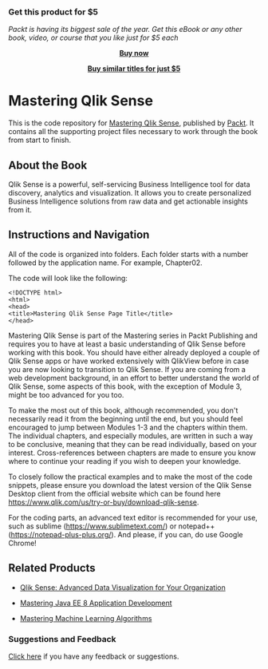 
### Get this product for $5

<i>Packt is having its biggest sale of the year. Get this eBook or any other book, video, or course that you like just for $5 each</i>


<b><p align='center'>[Buy now](https://packt.link/9781783554027)</p></b>


<b><p align='center'>[Buy similar titles for just $5](https://subscription.packtpub.com/search)</p></b>


# Mastering Qlik Sense
This is the code repository for [Mastering Qlik Sense](https://www.packtpub.com/big-data-and-business-intelligence/mastering-qlik-sense?utm_source=github&utm_medium=repository&utm_campaign=9781783554027), published by [Packt](https://www.packtpub.com/?utm_source=github). It contains all the supporting project files necessary to work through the book from start to finish.
## About the Book
Qlik Sense is a powerful, self-servicing Business Intelligence tool for data discovery, analytics and visualization. It allows you to create personalized Business Intelligence solutions from raw data and get actionable insights from it.


## Instructions and Navigation
All of the code is organized into folders. Each folder starts with a number followed by the application name. For example, Chapter02.



The code will look like the following:
```
<!DOCTYPE html>
<html>
<head>
<title>Mastering Qlik Sense Page Title</title>
</head>
```

Mastering Qlik Sense is part of the Mastering series in Packt Publishing and requires you to have at least a basic understanding of Qlik Sense before working with this book. You should have either already deployed a couple of Qlik Sense apps or have worked extensively with QlikView before in case you are now looking to transition to Qlik Sense. If you are coming from a web development background, in an effort to better understand the world of Qlik Sense, some aspects of this book, with the exception of Module 3, might be too advanced for you too.

To make the most out of this book, although recommended, you don't necessarily read it from the beginning until the end, but you should feel encouraged to jump between Modules 1-3 and the chapters within them. The individual chapters, and especially modules, are written in such a way to be conclusive, meaning that they can be read individually, based on your interest. Cross-references between chapters are made to ensure you know where to continue your reading if you wish to deepen your knowledge.

To closely follow the practical examples and to make the most of the code snippets, please ensure you download the latest version of the Qlik Sense Desktop client from the official website which can be found here https://www.qlik.com/us/try-or-buy/download-qlik-sense.

For the coding parts, an advanced text editor is recommended for your use, such as sublime (https://www.sublimetext.com/) or notepad++ (https://notepad-plus-plus.org/). And please, if you can, do use Google Chrome!

## Related Products
* [Qlik Sense: Advanced Data Visualization for Your Organization](https://www.packtpub.com/big-data-and-business-intelligence/qlik-sense-advanced-data-visualization-your-organization?utm_source=github&utm_medium=repository&utm_campaign=9781788994927)

* [Mastering Java EE 8 Application Development](https://www.packtpub.com/application-development/mastering-java-ee-8-application-development?utm_source=github&utm_medium=repository&utm_campaign=9781786469205)

* [Mastering Machine Learning Algorithms](https://www.packtpub.com/big-data-and-business-intelligence/mastering-machine-learning-algorithms?utm_source=github&utm_medium=repository&utm_campaign=9781788621113)

### Suggestions and Feedback
[Click here](https://docs.google.com/forms/d/e/1FAIpQLSe5qwunkGf6PUvzPirPDtuy1Du5Rlzew23UBp2S-P3wB-GcwQ/viewform) if you have any feedback or suggestions.
